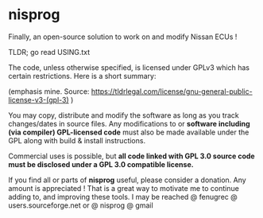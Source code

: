 # nisprog

Finally, an open-source solution to work on and modify Nissan ECUs !

TLDR; go read USING.txt


The code, unless otherwise specified, is licensed under GPLv3 which has certain restrictions. Here is a short summary:

(emphasis mine. Source: https://tldrlegal.com/license/gnu-general-public-license-v3-(gpl-3) )

You may copy, distribute and modify the software as long as you track changes/dates in source files.
Any modifications to or **software including (via compiler) GPL-licensed code** must also be made available under the GPL along with build & install instructions.


Commercial uses is possible, but **all code linked with GPL 3.0 source code must be disclosed under a GPL 3.0 compatible license.**

If you find all or parts of **nisprog** useful, please consider a donation. Any amount is appreciated ! That is a great way to motivate me to continue adding to, and improving these tools.
I may be reached @ fenugrec @ users.sourceforge.net or @ nisprog @ gmail
